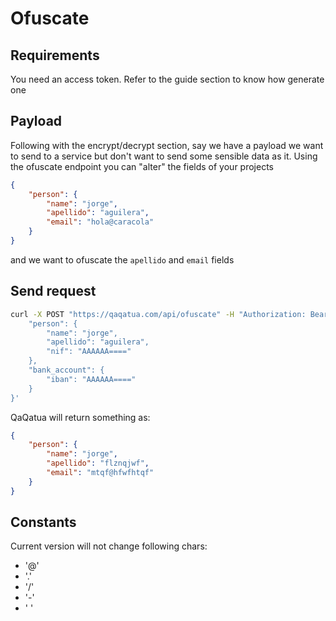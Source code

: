 # Ofuscate

## Requirements

You need an access token. Refer to the guide section to know how generate one

## Payload

Following with the encrypt/decrypt section, say we have a payload we want to send to a service but don't want to 
send some sensible data as it. Using the ofuscate endpoint you can "alter" the fields of your projects

```json
{
    "person": {
        "name": "jorge",
        "apellido": "aguilera",
        "email": "hola@caracola"
    }
}
```

and we want to ofuscate the `apellido` and `email` fields

## Send request

```bash
curl -X POST "https://qaqatua.com/api/ofuscate" -H "Authorization: Bearer <your_token>" -d '{
    "person": {
        "name": "jorge",
        "apellido": "aguilera",
        "nif": "AAAAAA===="
    },
    "bank_account": {
        "iban": "AAAAAA===="
    }
}'
```

QaQatua will return something as:

```json
{
    "person": {
        "name": "jorge",
        "apellido": "flznqjwf",
        "email": "mtqf@hfwfhtqf"
    }
}
```

## Constants

Current version will not change following chars:

- '@'
- '.'
- '/'
- '-'
- ' '



